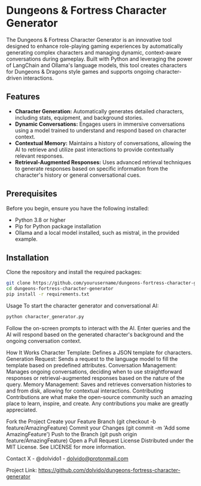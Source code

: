 # Dungeons & Fortress Character Generator

The Dungeons & Fortress Character Generator is an innovative tool designed to enhance role-playing gaming experiences by automatically generating complex characters and managing dynamic, context-aware conversations during gameplay. Built with Python and leveraging the power of LangChain and Ollama's language models, this tool creates characters for Dungeons & Dragons style games and supports ongoing character-driven interactions.

## Features

- **Character Generation:** Automatically generates detailed characters, including stats, equipment, and background stories.
- **Dynamic Conversations:** Engages users in immersive conversations using a model trained to understand and respond based on character context.
- **Contextual Memory:** Maintains a history of conversations, allowing the AI to retrieve and utilize past interactions to provide contextually relevant responses.
- **Retrieval-Augmented Responses:** Uses advanced retrieval techniques to generate responses based on specific information from the character's history or general conversational cues.

## Prerequisites

Before you begin, ensure you have the following installed:

- Python 3.8 or higher
- Pip for Python package installation
- Ollama and a local model installed, such as mistral, in the provided example. 

## Installation

Clone the repository and install the required packages:

```bash
git clone https://github.com/yourusername/dungeons-fortress-character-generator.git
cd dungeons-fortress-character-generator
pip install -r requirements.txt
```
Usage
To start the character generator and conversational AI:

```bash
python character_generator.py
```

Follow the on-screen prompts to interact with the AI. Enter queries and the AI will respond based on the generated character's background and the ongoing conversation context.

How It Works
Character Template: Defines a JSON template for characters.
Generation Request: Sends a request to the language model to fill the template based on predefined attributes.
Conversation Management: Manages ongoing conversations, deciding when to use straightforward responses or retrieval-augmented responses based on the nature of the query.
Memory Management: Saves and retrieves conversation histories to and from disk, allowing for contextual interactions.
Contributing
Contributions are what make the open-source community such an amazing place to learn, inspire, and create. Any contributions you make are greatly appreciated.

Fork the Project
Create your Feature Branch (git checkout -b feature/AmazingFeature)
Commit your Changes (git commit -m 'Add some AmazingFeature')
Push to the Branch (git push origin feature/AmazingFeature)
Open a Pull Request
License
Distributed under the MIT License. See LICENSE for more information.

Contact
X - @dolvido1 - dolvido@protonmail.com

Project Link: https://github.com/dolvido/dungeons-fortress-character-generator
